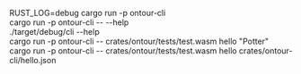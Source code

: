 RUST_LOG=debug cargo run -p ontour-cli  
cargo run -p ontour-cli -- --help  
./target/debug/cli --help  
cargo run -p ontour-cli -- crates/ontour/tests/test.wasm hello "Potter"  
cargo run -p ontour-cli -- crates/ontour/tests/test.wasm hello crates/ontour-cli/hello.json  
